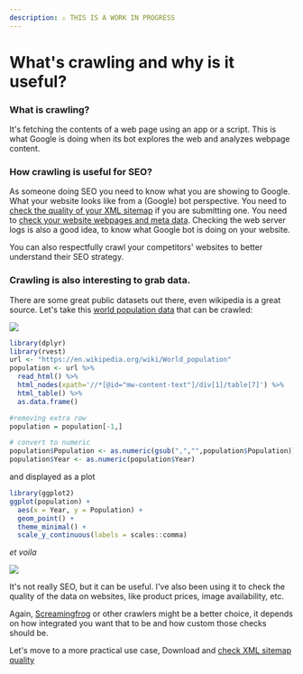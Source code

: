 ```yaml
---
description: ⚠️ THIS IS A WORK IN PROGRESS
---
```


# What's crawling and why is it useful?

### What is crawling?

It's fetching the contents of a web page using an app or a script. This is what Google is doing when its bot explores the web and analyzes webpage content.

### How crawling is useful for SEO?

As someone doing SEO you need to know what you are showing to Google. What your website looks like from a (Google) bot perspective. You need to [check the quality of your XML sitemap](download-xml-sitemaps.md) if you are submitting one. You need to [check your website webpages and meta data](rcrawler.md). Checking the web server logs is also a good idea, to know what Google bot is doing on your website.

You can also respectfully crawl your competitors' websites to better understand their SEO strategy.

### Crawling is also interesting to grab data.&#x20;

There are some great public datasets out there, even wikipedia is a great source. Let's take this [world population data](https://en.wikipedia.org/wiki/World\_population) that can be crawled:

![](../.gitbook/assets/screenshot-2021-06-02-at-11.26.06-am.png)

```r
library(dplyr)
library(rvest)
url <- "https://en.wikipedia.org/wiki/World_population"
population <- url %>%
  read_html() %>%
  html_nodes(xpath='//*[@id="mw-content-text"]/div[1]/table[7]') %>%
  html_table() %>%
  as.data.frame()

#removing extra row
population = population[-1,]

# convert to numeric
population$Population <- as.numeric(gsub(",","",population$Population))
population$Year <- as.numeric(population$Year)


```

and displayed as a plot

```r
library(ggplot2)
ggplot(population) +
  aes(x = Year, y = Population) +
  geom_point() +
  theme_minimal() +
  scale_y_continuous(labels = scales::comma)
```

_et voila_

![](<../.gitbook/assets/rplot02 (1).png>)

It's not really SEO, but it can be useful. I've also been using it to check the quality of the data on websites, like product prices, image availability, etc.

Again, [Screamingfrog](https://www.screamingfrog.co.uk) or other crawlers might be a better choice, it depends on how integrated you want that to be and how custom those checks should be.

Let's move to a more practical use case, Download and [check XML sitemap quality](download-xml-sitemaps.md)

####

